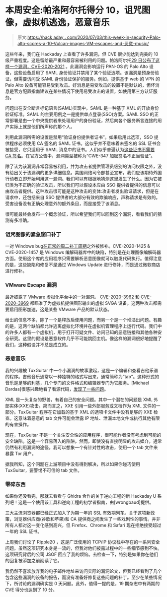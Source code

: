 # 本周安全:帕洛阿尔托得分 10，诅咒图像，虚拟机逃逸，恶意音乐

> 原文:[https://hack aday . com/2020/07/03/this-week-in-security-Palo-alto-scores-a-10-Vulcan-images-VM-escapes-and-恶意-music/](https://hackaday.com/2020/07/03/this-week-in-security-palo-alto-scores-a-10-cursed-images-vm-escapes-and-malicious-music/)

这些年来，我们在 Hackaday 上查看了许多漏洞，但 CVE 很少能达到完美的 10 级严重程度。这是留给最严重和最容易被利用的问题。帕洛阿尔托[29 日公布了这样一个漏洞，CVE-2020-2021](https://security.paloaltonetworks.com/CVE-2020-2021) 。此漏洞会影响运行 PAN-OS 的 Palo Alto 设备，这些设备启用了 SAML 身份验证并禁用了某个验证选项。该漏洞是预身份验证，但需要访问受 SAML 身份验证保护的服务。例如，提供基于 web 的 VPN 的 Palo Alto 设备可能容易受到攻击。好消息是易受攻击的设置不是默认的，但坏消息是官方配置指南建议在某些情况下使用易受攻击的设置，如使用第三方认证服务。

问题出在安全断言标记语言(SAML)实现中，SAML 是一种基于 XML 的开放身份验证标准。SAML 的主要用例之一是提供单点登录(SSO)方案。SAML SSO 的正常部署是由一个中央提供者来处理用户的身份验证，然后向各个服务断言连接的用户实际上就是他们所声称的那个人。

利用此漏洞所需的设置是禁用“验证身份提供者证书”。如果启用此选项，SSO 提供程序必须使用 CA 签名的 SAML 证书。这似乎并不意味着未签名的 SSL 证书会被接受，它只适用于 SAML 消息中的证书。人们似乎普遍认为[这些证书不需要 CA 签名](https://security.stackexchange.com/questions/146132/self-signed-certificate-for-a-idp-initiated-saml-sso)。在官方公告中，漏洞类型被称为“CWE-347 加密签名不正当验证”。

除了认为该漏洞非常容易被利用，并为攻击者提供管理员级别的访问权限之外，没有给出关于该漏洞的更多详细信息。美国网络司令部甚至宣布，我们应该期待外国行动者立即开始利用这一漏洞。我们可以有根据地猜测这里发生了什么。因为它被归类为不正确的验证攻击，所以我们可以假设本应由 SSO 提供者提供的信息可以由攻击者提供。这种攻击很可能是这种攻击的变体:攻击者发出验证请求，但是在请求中，还包括来自 SSO 提供者的大部分有效的欺骗响应，声称请求是有效的。受害设备没有正确处理意外的额外条目，而是接受了该消息。

很可能最终会发布一个概念验证，所以希望我们可以回到这个漏洞，看看我们的猜测有多准确。

### 诅咒图像的紧急窗口补丁

一对 Windows bug[在正常的周二补丁周期](https://www.zdnet.com/article/microsoft-releases-emergency-security-update-to-fix-two-bugs-in-windows-codecs/)之外被修补。CVE-2020-1425 & CVE-2020-1457 是 Windows 编解码器库中的缺陷，特别是在处理图像编解码器方面。使用这个库的应用程序只需要解析恶意图像就可以触发代码执行。值得注意的是，这些缺陷和修复不是通过 Windows Update 进行修补，而是通过微软商店进行修补。

### VMware Escape 漏洞

最近披露了 VMware 虚拟化平台中的一对漏洞。 [CVE-2020-3962 和 CVE-2020-3969](https://www.vmware.com/security/advisories/VMSA-2020-0015.html) 都瞄准了为虚拟机提供图形输出的虚拟 SVGA 设备。这两种攻击都需要启用图形加速，这是某些 VMware 产品的默认状态。

给出的信息不多，除了一个是释放后使用问题，而另一个是一个堆溢出问题。有趣的是，这两个缺陷都允许逃离虚拟化环境并在虚拟机管理程序上运行代码。我们中的许多人都有一个虚拟机，用于打开可疑文件、访问已知的恶意链接和其他各种安全研究。这里的假设是恶意软件几乎不可能跳回主机。像这样的漏洞很好地提醒了我们，这种假设并不总是成立的。

### 恶意音乐

我的兴趣被 TuxGuitar 中一个小漏洞的故事激起，这是一个编辑和查看吉他乐谱的程序。吉他音乐通常以一种独特的格式写出来，通常简称为“tab”。这种形式的音乐是足够的利基，几个专门的文件格式和编辑器专门为它服务。[Michael Dardas]很感兴趣地看了看源代码，[发现了一些问题](https://logicaltrust.net/blog/2020/06/tuxguitar.html)。

XML 是一头复杂的野兽，有着自己的安全问题。其中一个潜在的问题是 XML 外部实体(XXE)攻击。简而言之，XXE 引用一些外部服务或文档作为 XML 文件的一部分。TuxGuitar 程序在它加载的基于 XML 的选项卡文件中没有足够的 XXE 检查。这意味着恶意的 tab 文件可能会泄露 IP 地址、泄漏本地文件或执行其他有限的有害操作。

现在，TuxGuitar 不是一个关注安全性的应用程序，很可能作者没有考虑到可能的安全缺陷。这是一个容易落入的陷阱。然而，即使没有直接明显的攻击媒介，通常仍然有利用漏洞的途径。我可以想象一个有针对性的攻击，使用一个 tab 文件来暴露 Tor 用户。

据我所知，这个问题在上游项目中没有得到解决，所以如果你碰巧使用 TuxGuitar，要警惕不可信的 tab 文件。

### 零碎东西

如果你还没看完，那就去看看与 Ghidra 合作的关于逆向工程的新 Hackaday U 系列吧！这是一个使用该工具和逆向工程的初学者指南，由[wrongbaud]提供。

三大主流浏览器都已经正式加入了为期一年的 SSL 有效期列车。关于这项新政策，浏览器供应商(谷歌和苹果)和 CA 提供商之间发生了一些戏剧性的事情。并非所有人都对这一变化感到高兴，但 Firefox、Chrome 和 Safari 现在拒绝接受超过一年的 SSL 证书。

上周我们讨论了 Ripple20 ，这是广泛使用的 TCP/IP 协议栈中存在的一系列安全问题。虽然这项研究本身是一流的，但我对他们披露过程中的一些细节感到不快。这项研究背后的公司 JSOF 回应了我的烦恼。去检查一下，特别是如果你在他们的回复被添加之前阅读了它。

我仍然不喜欢放弃我的电子邮件地址来访问实际的漏洞论文，但我已经看到了几个包含这些漏洞的设备的报告，而没有准备好修复这些问题的补丁。至少在某些情况下，所讨论的漏洞确实是 0 天问题。此外，值得一提的是，19 期杂志中有两期的 CVE 得分也达到了 10 分。